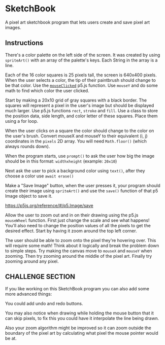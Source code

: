 # SketchBook

A pixel art sketchbook program that lets users create and save pixel art images.

## Instructions

There's a color palette on the left side of the screen. It was created by using `spriteArt()` with an array of the palette's keys. Each String in the array is a line.

Each of the 16 color squares is 25 pixels tall, the screen is 640x400 pixels. When the user selects a color, the tip of their paintbrush should change to be that color. Use the [`mouseClicked`](https://p5js.org/reference/#/p5/mouseClicked) p5.js function. Use `mouseY` and do some math to find which color the user clicked.

Start by making a 20x10 grid of gray squares with a black border. The squares will represent a pixel in the user's image but should be displayed much larger. Use p5.js functions `rect`, `stroke` and `fill`. Use a class to store the position data, side length, and color letter of these squares. Place them using a for loop.

When the user clicks on a square the color should change to the color on the user's brush. Convert mouseX and mouseY to their equivalent (i, j) coordinates in the `pixels` 2D array. You will need `Math.floor()` (which always rounds down).

When the program starts, use `prompt()` to ask the user how big the image should be in this format: `widthxheight` (example: `20x10`)

Next ask the user to pick a background color using `text()`, after they choose a color use `await erase()`

Make a "Save Image" button, when the user presses it, your program should create their image using `spriteArt()` and use the `save()` function of that p5 Image object to save it.

https://p5js.org/reference/#/p5.Image/save

Allow the user to zoom out and in on their drawing using the p5.js `mouseWheel` function. First just change the scale and see what happens! You'll also need to change the position values of all the pixels to get the desired effect. Start by having it zoom around the top left corner.

The user should be able to zoom onto the pixel they're hovering over. This will require some math! Think about it logically and break the problem down to simple steps. Try making the canvas move to `mouseX` and `mouseY` when zooming. Then try zooming around the middle of the pixel art. Finally try zooming around any pixel.

## CHALLENGE SECTION

If you like working on this SketchBook program you can also add some more advanced things:

You could add undo and redo buttons.

You may also notice when drawing while holding the mouse button that it can skip pixels, to fix this you could have it interpolate the line being drawn.

Also your zoom algorithm might be improved so it can zoom outside the boundary of the pixel art by calculating what pixel the mouse pointer would be at.
